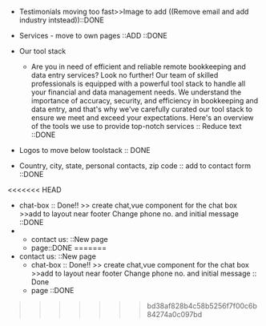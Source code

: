 - Testimonials moving too fast>>Image to add ((Remove email and add industry intstead))::DONE
- Services - move to own pages ::ADD ::DONE
- Our tool stack
    - Are you in need of efficient and reliable remote bookkeeping and data entry services? Look no further! Our team of skilled professionals is equipped with a powerful tool stack to handle all your financial and data management needs. We understand the importance of accuracy, security, and efficiency in bookkeeping and data entry, and that's why we've carefully curated our tool stack to ensure we meet and exceed your expectations. Here's an overview of the tools we use to provide top-notch services :: Reduce text ::DONE
- Logos to move below toolstack :: DONE

- Country, city, state, personal contacts, zip code :: add to contact form ::DONE

<<<<<<< HEAD
- chat-box :: Done!! >> create chat,vue component for the chat box >>add to layout near footer
  Change phone no. and initial message ::DONE
- - contact us: ::New page
  - page::DONE
=======
- contact us: ::New page
  - chat-box :: Done!! >> create chat,vue component for the chat box >>add to layout near footer
    Change phone no. and initial message :: Done
  - page ::DONE
>>>>>>> bd38af828b4c58b5256f7f00c6b84274a0c097bd
